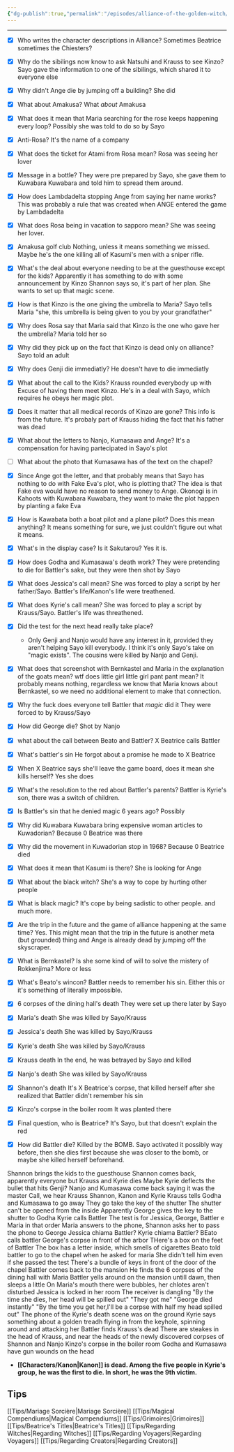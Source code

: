 ```yaml
---
{"dg-publish":true,"permalink":"/episodes/alliance-of-the-golden-witch/"}
---
```



---

- [x] Who writes the character descriptions in Alliance?
Sometimes Beatrice sometimes the Chiesters?
- [x] Why do the sibilings now know to ask Natsuhi and Krauss to see Kinzo?
Sayo gave the information to one of the sibilings, which shared it to everyone else
- [x] Why didn't Ange die by jumping off a building?
She did
- [x] What about Amakusa?
What *about* Amakusa
- [x] What does it mean that Maria searching for the rose keeps happening every loop?
Possibly she was told to do so by Sayo
- [x] Anti-Rosa?
It's the name of a company
- [x] What does the ticket for Atami from Rosa mean?
Rosa was seeing her lover
- [x] Message in a bottle?
They were pre prepared by Sayo, she gave them to Kuwabara Kuwabara and told him to spread them around.
- [x] How does Lambdadelta stopping Ange from saying her name works?
This was probably a rule that was created when ANGE entered the game by Lambdadelta
- [x] What does Rosa being in vacation to sapporo mean?
She was seeing her lover.
- [x] Amakusa golf club
Nothing, unless it means something we missed. Maybe he's the one killing all of Kasumi's men with a sniper rifle.
- [x] What's the deal about everyone needing to be at the guesthouse except for the kids? Apparently it has something to do with some announcement by Kinzo
Shannon says so, it's part of her plan. She wants to set up that magic scene.
- [x] How is that Kinzo is the one giving the umbrella to Maria?
Sayo tells Maria "she, this umbrella is being given to you by your grandfather"
- [x] Why does Rosa say that Maria said that Kinzo is the one who gave her the umbrella?
Maria told her so
- [x] Why did they pick up on the fact that Kinzo is dead only on alliance?
Sayo told an adult
- [x] Why does Genji die immediatly?
He doesn't have to die immediatly
- [x] What about the call to the Kids?
Krauss rounded everybody up with Excuse of having them meet Kinzo.
He's in a deal with Sayo, which requires he obeys her magic plot.
- [x] Does it matter that all medical records of Kinzo are gone? This info is from the future.
It's probaly part of Krauss hiding the fact that his father was dead
- [x] What about the letters to Nanjo, Kumasawa and Ange?
It's a compensation for having partecipated in Sayo's plot
- [ ] What about the photo that Kumasawa has of the text on the chapel?
- [x] Since Ange got the letter, and that probably means that Sayo has nothing to do with Fake Eva's plot, who is plotting that? The idea is that Fake eva would have no reason to send money to Ange.
Okonogi is in Kahoots with Kuwabara Kuwabara, they want to make the plot happen by planting a fake Eva
- [x] How is Kawabata both a boat pilot and a plane pilot? Does this mean anything?
It means something for sure, we just couldn't figure out what it means.
- [x] What's in the display case? Is it Sakutarou?
Yes it is.
- [x] How does Godha and Kumasawa's death work?
They were pretending to die for Battler's sake, but they were then shot by Sayo
- [x] What does Jessica's call mean?
She was forced to play a script by her father/Sayo. Battler's life/Kanon's life were treathened.
- [x] What does Kyrie's call mean?
She was forced to play a script by Krauss/Sayo. Battler's life was threathened.
- [x] Did the test for the next head really take place?
	- Only Genji and Nanjo would have any interest in it, provided they aren't helping Sayo kill everybody.
I think it's only Sayo's take on "magic exists". The cousins were killed by Nanjo and Genji.
- [x] What does that screenshot with Bernkastel and Maria in the explanation of the goats mean? wtf does little girl little girl pant pant mean?
It probably means nothing, regardless we know that Maria knows about Bernkastel, so we need no additional element to make that connection.
- [x] Why the fuck does everyone tell Battler that *magic* did it
They were forced to by Krauss/Sayo
- [x] How did George die?
Shot by Nanjo
- [x] what about the call between Beato and Battler?
X Beatrice calls Battler
- [x] What's battler's sin
He forgot about a promise he made to X Beatrice
- [x] When X Beatrice says she'll leave the game board, does it mean she kills herself?
Yes she does
- [x] What's the resolution to the red about Battler's parents?
Battler is Kyrie's son, there was a switch of children.
- [x] Is Battler's sin that he denied magic 6 years ago?
Possibly
- [x] Why did Kuwabara Kuwabara bring expensive woman articles to Kuwadorian?
Because 0 Beatrice was there
- [x] Why did the movement in Kuwadorian stop in 1968?
Because 0 Beatrice died
- [x] What does it mean that Kasumi is there?
She is looking for Ange
- [x] What about the black witch?
She's a way to cope by hurting other people
- [x] What is black magic?
It's cope by being sadistic to other people. and much more.
- [x] Are the trip in the future and the game of alliance happening at the same time?
Yes. This might mean that the trip in the future is another meta (but grounded) thing and Ange is already dead by jumping off the skyscraper.
- [x] What is Bernkastel? Is she some kind of will to solve the mistery of Rokkenjima?
More or less
- [x] What's Beato's wincon?
Battler needs to remember his sin. Either this or it's something of literally impossible.
- [x] 6 corpses of the dining hall's death
They were set up there later by Sayo
- [x] Maria's death
She was killed by Sayo/Krauss
- [x] Jessica's death
She was killed by Sayo/Krauss
- [x] Kyrie's death
She was killed by Sayo/Krauss
- [x] Krauss death
In the end, he was betrayed by Sayo and killed
- [x] Nanjo's death
She was killed by Sayo/Krauss
- [x] Shannon's death
It's X Beatrice's corpse, that killed herself after she realized that Battler didn't remember his sin
- [x] Kinzo's corpse in the boiler room
It was planted there
- [x] Final question, who is Beatrice?
It's Sayo, but that doesn't explain the red
- [x] How did Battler die?
Killed by the BOMB. Sayo activated it possibly way before, then she dies first because she was closer to the bomb, or maybe she killed herself beforehand.


Shannon brings the kids to the guesthouse
Shannon comes back, apparently everyone but Krauss and Kyrie dies
Maybe Kyrie deflects the bullet that hits Genji?
Nanjo and Kumasawa come back saying it was the master
Call, we hear Krauss Shannon, Kanon and Kyrie
Krauss tells Godha and Kumasawa to go away
They go take the key of the shutter
The shutter can't be opened from the inside
Apparently George gives the key to the shutter to Godha
Kyrie calls Battler
The test is for Jessica, George, Battler e Maria in that order
Maria answers to the phone, Shannon asks her to pass the phone to George
Jessica chiama Battler?
Kyrie chiama Battler?
BEato calls battler
George's corpse in front of the arbor
THere's a box on the feet of Battler
The box has a letter inside, which smells of cigarettes
Beato told battler to go to the chapel when he asked for maria
She didn't tell him even if she passed the test
There's a bundle of keys in front of the door of the chapel
Battler comes back to the mansion
He finds the 6 corpses of the dining hall with Maria
Battler yells around on the mansion untill dawn, then sleeps a little
On Maria's mouth there were bubbles, her chlotes aren't disturbed
Jessica is locked in her room
The receiver is dangling
"By the time she dies, her head will be spilled out"
"They got me"
"George died instantly"
"By the time you get her,I'll be a corpse with half my head spilled out"
The phone of the Kyrie's death scene was on the ground
Kyrie says something about a golden treadh flying in from the keyhole, spinning around and attacking her
Battler finds Krauss's dead
There are steakes in the head of Krauss, and near the heads of the newly discovered corpses of Shannon and Nanjo
Kinzo's corpse in the boiler room
Godha and Kumasawa have gun wounds on the head


- __[[Characters/Kanon\|Kanon]] is dead. Among the five people in Kyrie's group, he was the first to die. In short, he was the 9th victim.__

## Tips
[[Tips/Mariage Sorcière\|Mariage Sorcière]]
[[Tips/Magical Compendiums\|Magical Compendiums]]
[[Tips/Grimoires\|Grimoires]]
[[Tips/Beatrice's Titles\|Beatrice's Titles]]
[[Tips/Regarding Witches\|Regarding Witches]]
[[Tips/Regarding Voyagers\|Regarding Voyagers]]
[[Tips/Regarding Creators\|Regarding Creators]]